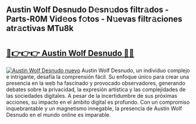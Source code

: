 ## Austin Wolf Desnudo D𝚎sn𝚞dos filtr𝚊dos - Parts-R0M Vid𝚎os f𝚘tos - N𝚞evas filtr𝚊ciones atr𝚊ctivas MTu8k

# <h2><a href="http://mb1cu4.tromn.icu/?c=Austin+Wolf+Desnudo">🔗👉👉👉 Austin Wolf Desnudo 🔗🔗</a></h2>

[![Austin Wolf Desnudo nuevo](https://i.imgur.com/pEAQMta.gif)](http://mb1cu4.tromn.icu/?c=Austin+Wolf+Desnudo)
Austin Wolf Desnudo, un individuo complejo e intrigante, desafía la comprensión fácil. Su enfoque único para crear una presencia en la web ha fascinado y provocado observadores, generando debates sobre la privacidad, la expresión artística y las complejidades de las sociedades digitales. A pesar de la incertidumbre de sus próximas acciones, su impacto en el ámbito digital es profundo. Con un compromiso inquebrantable y un magnetismo innegable, la presencia de Austin Wolf Desnudo en el mundo online es imparable.
